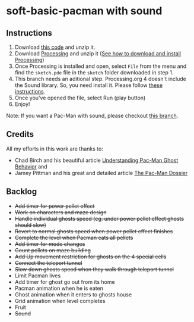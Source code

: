 # soft-basic-pacman with sound

## Instructions

1. Download <a href="https://github.com/lucasdicesaro/soft-basic-pacman/archive/refs/heads/pacman_with_sound.zip" target="_blank">this code</a> and unzip it.
2. Download <a href="https://processing.org/download" target="_blank">Processing</a> and unzip it (<a href="https://www.youtube.com/watch?v=cVyy5EUVt4g" target="_blank">See how to download and install Processing</a>)
3. Once Processing is installed and open, select `File` from the menu and find the `sketch.pde` file in the `sketch` folder downloaded in step 1.
4. This branch needs an aditional step. Processing.org 4 doesn´t include the Sound library. So, you need install it. Please follow <a href="https://stackoverflow.com/questions/30559754/how-to-install-the-sound-library-for-processing-in-a-simple-way/30560769#30560769" target="_blank">these instructions</a>.
5. Once you've opened the file, select Run (play button)
6. Enjoy!

Note: If you want a Pac-Man with sound, please checkout <a href="https://github.com/lucasdicesaro/soft-basic-pacman/tree/pacman_with_sound" target="_blank">this branch</a>.

## Credits

 All my efforts in this work are thanks to:
 - Chad Birch and his beautiful article <a href="https://gameinternals.com/understanding-pac-man-ghost-behavior" target="_blank">Understanding Pac-Man Ghost Behavior</a> and 
 - Jamey Pittman and his great and detailed article <a href="https://www.gamasutra.com/view/feature/3938/the_pacman_dossier.php?print=1" target="_blank">The Pac-Man Dossier</a>
 

## Backlog

- ~~Add timer for power pellet effect~~
- ~~Work on characters and maze design~~
- ~~Handle individual ghosts speed (eg. under power pellet effect ghosts should slow)~~
- ~~Revert to normal ghosts speed when power pellet effect finishes~~
- ~~Complete the level when Pacman eats all pellets~~
- ~~Add timer for mode changes~~
- ~~Count pellets on maze building~~
- ~~Add Up movement restriction for ghosts on the 4 special cells~~
- ~~Connect the teleport tunnel~~
- ~~Slow down ghosts speed when they walk through teleport tunnel~~
- Limit Pacman lives
- Add timer for ghost go out from its home
- Pacman animation when he is eaten
- Ghost animation when it enters to ghosts house
- Grid animation when level completes
- Fruit
- ~~Sound~~
